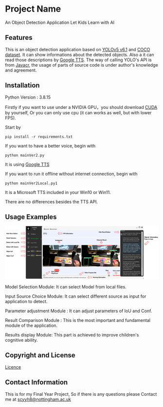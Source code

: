 

# Project Name

An Object Detection Application Let Kids Learn with AI

## Features

This is an object detection application based on [YOLOv5 v6.1](https://github.com/ultralytics/yolov5/tree/v6.1) and [COCO dataset](https://cocodataset.org/#home).
It can show informations about the detected objects. Also a it can read those descriptions by [Google TTS](https://cloud.google.com/text-to-speech).
The way of calling YOLO's API is from [Javacr](https://github.com/Javacr/PyQt5-YOLOv5), the usage of parts of source code is under author's knowledge and agreement.


## Installation
Python Version : 3.8.15

Firstly if you want to use under a NVIDIA GPU，you should download [CUDA](https://developer.nvidia.com/cuda-downloads) by yourself, Or you can only use cpu (it can works as well, but with lower FPS).


Start by 
```
pip install -r requirements.txt
```

If you want to have a better voice, begin with 
```
python mainVer2.py
```
It is using [Google TTS](https://cloud.google.com/text-to-speech)

If you want to run it offline without internet connection, begin with 
```
python mainVer2Local.py1
```
It is a Microsoft TTS included in your Win10 or Win11.

There are no differences besides the TTS API. 


## Usage Examples

![UI description](https://github.com/HYDxGenius/Yolov5basedToy/blob/main/readmeimg/UI.png?raw=true)

 Model Selection Module: It can select Model from local files. 

Input Source Choice Module: It can select different source as input for application to detect. 

Parameter adjustment Module : It can adjust parameters of IoU and Conf. 

Result Comparison Module : This is the most important and fundamental module of the application. 

Results display Module: This part is achieved to improve children's cognitive ability. 


## Copyright and License
[Licence](https://github.com/HYDxGenius/Yolov5basedToy/blob/main/LICENSE)


## Contact Information
This is for my Final Year Project, So if there is any questions please Contact me at scyyh8@nottingham.ac.uk

